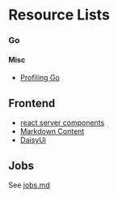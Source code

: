 # Resource Lists

###  Go 

#### Misc

- [Profiling Go](https://go.dev/blog/pprof)

## Frontend

- [react server components](https://www.joshwcomeau.com/react/server-components/)
- [Markdown Content](https://claritydev.net/blog/nextjs-blog-remark-interactive-table-of-contents)
- [DaisyUi](https://daisyui.com/)

## Jobs 

See [jobs.md](./jobs.md)
